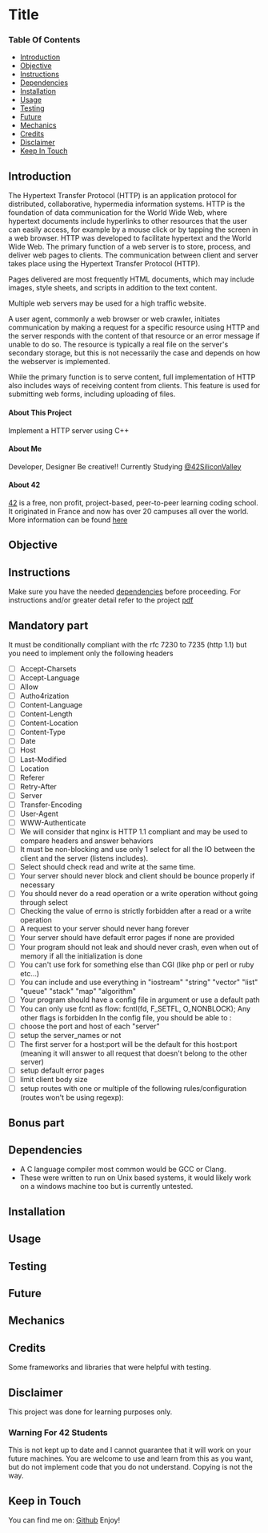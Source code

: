 # Title

### Table Of Contents
* [Introduction](#introduction)
* [Objective](#objective)
* [Instructions](#instructions)
* [Dependencies](#dependencies)
* [Installation](#installation)
* [Usage](#usage)
* [Testing](#testing) 
* [Future](#future)
* [Mechanics](#mechanics)
* [Credits](#credits)
* [Disclaimer](#disclaimer)
* [Keep In Touch](#keep-in-touch)

## Introduction  
The Hypertext Transfer Protocol (HTTP) is an application protocol for distributed, collaborative, hypermedia information systems.
HTTP is the foundation of data communication for the World Wide Web, where hypertext documents include hyperlinks to other resources that the user can easily access, for example by a mouse click or by tapping the screen in a web browser.
HTTP was developed to facilitate hypertext and the World Wide Web.
The primary function of a web server is to store, process, and deliver web pages to clients.
The communication between client and server takes place using the Hypertext Transfer Protocol (HTTP).

Pages delivered are most frequently HTML documents, which may include images, style sheets, and scripts in addition to the text content.

Multiple web servers may be used for a high traffic website.

A user agent, commonly a web browser or web crawler, initiates communication by making a request for a specific resource using HTTP and the server responds with the content of that resource or an error message if unable to do so. The resource is typically a real file on the server's secondary storage, but this is not necessarily the case and depends on how the webserver is implemented.

While the primary function is to serve content, full implementation of HTTP also includes ways of receiving content from clients. This feature is used for submitting web forms, including uploading of files.
#### About This Project
Implement a HTTP server using C++
#### About Me
Developer, Designer Be creative!! Currently Studying [@42SiliconValley][42]

#### About 42  
[42][42] is a free, non profit, project-based, peer-to-peer learning coding school. It originated in France and now has over 20 campuses all over the world. More information can be found [here][42] 

## Objective  

## Instructions
Make sure you have the needed [dependencies](#dependencies) before proceeding.
For instructions and/or greater detail refer to the project [pdf][pdf]
## Mandatory part
It must be conditionally compliant with the rfc 7230 to 7235 (http 1.1) but you need to implement only the following headers
- [ ] Accept-Charsets
- [ ] Accept-Language
- [ ] Allow
- [ ] Autho4rization
- [ ] Content-Language
- [ ] Content-Length
- [ ] Content-Location
- [ ] Content-Type
- [ ] Date
- [ ] Host
- [ ] Last-Modified
- [ ] Location
- [ ] Referer
- [ ] Retry-After
- [ ] Server
- [ ] Transfer-Encoding
- [ ] User-Agent
- [ ] WWW-Authenticate
- [ ] We will consider that nginx is HTTP 1.1 compliant and may be used to compare headers and answer behaviors
- [ ] It must be non-blocking and use only 1 select for all the IO between the client and the server (listens includes).
- [ ] Select should check read and write at the same time.
- [ ] Your server should never block and client should be bounce properly if necessary
- [ ] You should never do a read operation or a write operation without going through select
- [ ] Checking the value of errno is strictly forbidden after a read or a write operation
- [ ] A request to your server should never hang forever
- [ ] Your server should have default error pages if none are provided
- [ ] Your program should not leak and should never crash, even when out of memory if all the initialization is done
- [ ] You can't use fork for something else than CGI (like php or perl or ruby etc...)
- [ ] You can include and use everything in "iostream" "string" "vector" "list" "queue" "stack" "map" "algorithm"
- [ ] Your program should have a config file in argument or use a default path
- [ ] You can only use fcntl as flow: fcntl(fd, F_SETFL, O_NONBLOCK); Any other flags is forbidden
In the config file, you should be able to :
- [ ] choose the port and host of each "server"
- [ ] setup the server_names or not
- [ ] The first server for a host:port will be the default for this host:port (meaning it will answer to all request that doesn't belong to the other server)
- [ ] setup default error pages
- [ ] limit client body size
- [ ] setup routes with one or multiple of the following rules/configuration (routes won't be using regexp):
## Bonus part

## Dependencies  
* A C language compiler most common would be GCC or Clang.
* These were written to run on Unix based systems, it would likely work on a windows machine too but is currently untested. 

## Installation 

## Usage  

## Testing  

## Future 

## Mechanics  

## Credits  

Some frameworks and libraries that were helpful with testing.   

## Disclaimer

This project was done for learning purposes only.

### Warning For 42 Students

This is not kept up to date and I cannot guarantee that it will work on your future machines. You are welcome to use and learn from this as you want, but do not implement code that you do not understand. Copying is not the way. 

## Keep in Touch

You can find me on:
[Github][kosehy]
Enjoy!

[42]: http://42.us.org "42 USA"
[pdf]: pdf

[kosehy]: https://github.com/kosehy
